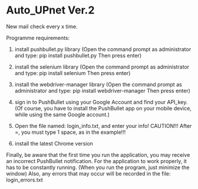 # Auto_UPnet Ver.2
New mail check every x time.

Programme requirements:

1) install pushbullet.py library 
(Open the command prompt as administrator and type:
pip install pushbullet.py
Then press enter)

2) install the selenium library 
(Open the command prompt as administrator and type:
pip install selenium
Then press enter)

3) install the webdriver-manager library 
(Open the command prompt as administrator and type:
pip install webdriver-manager
Then press enter)

4) sign in to PushBullet using your Google Account and find your API_key.
(Of course, you have to install the PushBullet app on your mobile device, while using the same Google account.)

5) Open the file named: login_info.txt, and enter your info!
CAUTION!!! After =, you must type 1 space, as in the example!!!

6) install the latest Chrome version 

  Finally, be aware that the first time you run the application, you may receive an incorrect PushBullet notification.
For the application to work properly, it has to be constantly running. (When you run the program, just minimize the window)
Also, any errors that may occur will be recorded in the file: login_errors.txt

